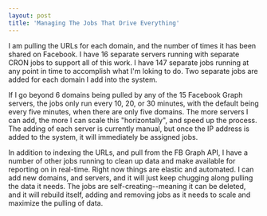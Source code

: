 ```yaml
---
layout: post
title: 'Managing The Jobs That Drive Everything'
---
```

<p>I am pulling the URLs for each domain, and the number of times it has been shared on Facebook. I have 16 separate&nbsp;servers running with separate CRON jobs to support all of this work. I have 147 separate jobs running at any point in time to accomplish what I'm loking to do. Two separate jobs are added for each domain I add into the system.</p>
<p>If I go beyond 6 domains being pulled by any of the 15 Facebook Graph servers, the jobs only run every 10, 20, or 30 minutes, with the default being every five minutes, when there are only five domains. The more servers I can add, the more I can scale this "horizontally", and speed up the process. The adding of each server is currently manual, but once the IP address is added to the system, it will immediately be assigned jobs.&nbsp;</p>
<p>In addition to indexing the URLs, and pull from the FB Graph API, I have a number of other jobs running to clean up data&nbsp;and make available for reporting on in real-time. Right now things are elastic&nbsp;and automated. I can add new domains, and servers, and it will just keep chugging along pulling the data it needs. The jobs&nbsp;are&nbsp;self-creating--meaning it can be deleted, and it will rebuild itself, adding and removing jobs as it needs to scale&nbsp;and maximize the pulling of data.</p>